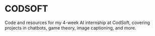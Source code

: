 # CODSOFT
Code and resources for my 4-week AI internship at CodSoft, covering projects in chatbots, game theory, image captioning, and more.
